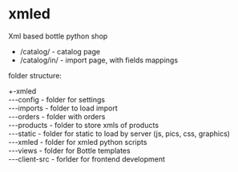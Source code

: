 # xmled
  
Xml based bottle python shop  
  
* /catalog/ - catalog page     
* /catalog/in/ - import page, with fields mappings    
  
folder structure:  
  
+-xmled  
---config      - folder for settings  
---imports     - folder to load import  
---orders      - folder with orders  
---products    - folder to store xmls of products  
---static      - folder for static to load by server (js, pics, css, graphics)   
---xmled       - folder for xmled python scripts  
---views       - folder for Bottle templates  
---client-src  - forlder for frontend development  
